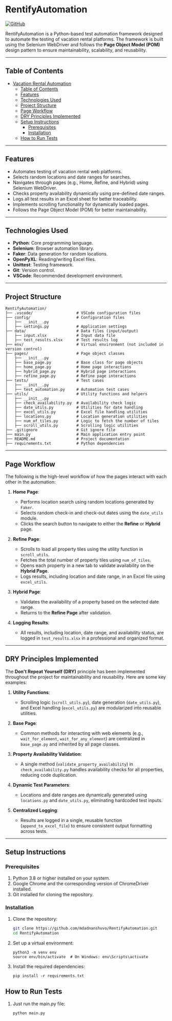 
# RentifyAutomation

[![GitHub](https://img.shields.io/badge/GitHub-RentifyAutomation-blue)](https://github.com/mdadnanshuvo/RentifyAutomation)

RentifyAutomation is a Python-based test automation framework designed to automate the testing of vacation rental platforms. The framework is built using the Selenium WebDriver and follows the **Page Object Model (POM)** design pattern to ensure maintainability, scalability, and reusability.

---

## Table of Contents
- [Vacation Rental Automation](#RentifyAutomation)
  - [Table of Contents](#table-of-contents)
  - [Features](#features)
  - [Technologies Used](#technologies-used)
  - [Project Structure](#project-structure)
  - [Page Workflow](#page-workflow)
  - [DRY Principles Implemented](#dry-principles-implemented)
  - [Setup Instructions](#setup-instructions)
    - [Prerequisites](#prerequisites)
    - [Installation](#installation)
  - [How to Run Tests](#how-to-run-tests)

---

## Features
- Automates testing of vacation rental web platforms.
- Selects random locations and date ranges for searches.
- Navigates through pages (e.g., Home, Refine, and Hybrid) using Selenium WebDriver.
- Checks property availability dynamically using pre-defined date ranges.
- Logs all test results in an Excel sheet for better traceability.
- Implements scrolling functionality for dynamically loaded pages.
- Follows the Page Object Model (POM) for better maintainability.

---

## Technologies Used
- **Python**: Core programming language.
- **Selenium**: Browser automation library.
- **Faker**: Data generation for random locations.
- **OpenPyXL**: Reading/writing Excel files.
- **Unittest**: Testing framework.
- **Git**: Version control.
- **VSCode**: Recommended development environment.

---

## Project Structure
```
RentifyAutomation/
├── .vscode/                   # VSCode configuration files
├── config/                    # Configuration files
│   ├── __init__.py
│   ├── settings.py            # Application settings
├── data/                      # Data files (input/output)
│   ├── input.xlsx             # Input data file
│   ├── test_results.xlsx      # Test results log
├── env/                       # Virtual environment (not included in version control)
├── pages/                     # Page object classes
│   ├── __init__.py
│   ├── base_page.py           # Base class for page objects
│   ├── home_page.py           # Home page interactions
│   ├── hybrid_page.py         # Hybrid page interactions
│   ├── refine_page.py         # Refine page interactions
├── tests/                     # Test cases
│   ├── __init__.py
│   ├── test_automation.py     # Automation test cases
├── utils/                     # Utility functions and helpers
│   ├── __init__.py
│   ├── check_availability.py  # Availability check logic
│   ├── date_utils.py          # Utilities for date handling
│   ├── excel_utils.py         # Excel file handling utilities
│   ├── locations.py           # Location generation utilities
│   ├── num_of_tiles.py        # Logic to fetch the number of tiles
│   ├── scroll_utils.py        # Scrolling logic utilities
├── .gitignore                 # Git ignore file
├── main.py                    # Main application entry point
├── README.md                  # Project documentation
├── requirements.txt           # Python dependencies
```


---

## Page Workflow
The following is the high-level workflow of how the pages interact with each other in the automation:

1. **Home Page**:
   - Performs location search using random locations generated by `Faker`.
   - Selects random check-in and check-out dates using the `date_utils` module.
   - Clicks the search button to navigate to either the **Refine** or **Hybrid** page.

2. **Refine Page**:
   - Scrolls to load all property tiles using the utility function in `scroll_utils`.
   - Fetches the total number of property tiles using `num_of_tiles`.
   - Opens each property in a new tab to validate availability on the **Hybrid Page**.
   - Logs results, including location and date range, in an Excel file using `excel_utils`.

3. **Hybrid Page**:
   - Validates the availability of a property based on the selected date range.
   - Returns to the **Refine Page** after validation.

4. **Logging Results**:
   - All results, including location, date range, and availability status, are logged in `test_results.xlsx` in a professional and organized format.

---

## DRY Principles Implemented
The **Don't Repeat Yourself (DRY)** principle has been implemented throughout the project for maintainability and reusability. Here are some key examples:

1. **Utility Functions**:
   - Scrolling logic (`scroll_utils.py`), date generation (`date_utils.py`), and Excel handling (`excel_utils.py`) are modularized into reusable utilities.

2. **Base Page**:
   - Common methods for interacting with web elements (e.g., `wait_for_element`, `wait_for_any_element`) are centralized in `base_page.py` and inherited by all page classes.

3. **Property Availability Validation**:
   - A single method (`validate_property_availability`) in `check_availability.py` handles availability checks for all properties, reducing code duplication.

4. **Dynamic Test Parameters**:
   - Locations and date ranges are dynamically generated using `locations.py` and `date_utils.py`, eliminating hardcoded test inputs.

5. **Centralized Logging**:
   - Results are logged in a single, reusable function (`append_to_excel_file`) to ensure consistent output formatting across tests.

---

## Setup Instructions

### Prerequisites
1. Python 3.8 or higher installed on your system.
2. Google Chrome and the corresponding version of ChromeDriver installed.
3. Git installed for cloning the repository.

### Installation
1. Clone the repository:
   ```bash
   git clone https://github.com/mdadnanshuvo/RentifyAutomation.git
   cd RentifyAutomation
   ```

2. Set up a virtual environment:
   ```
   python3 -m venv env
   source env/bin/activate  # On Windows: env\Scripts\activate
   ```
3. Install the required dependencies:
   ```
   pip install -r requirements.txt
   ```
## How to Run Tests
1. Just run the main.py file:
   ```
   python main.py
   ```
